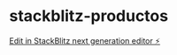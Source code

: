 # stackblitz-productos

[Edit in StackBlitz next generation editor ⚡️](https://stackblitz.com/~/github.com/jpablopachar/stackblitz-productos)